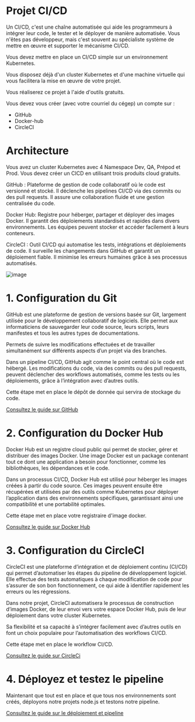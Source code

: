 # Projet CI/CD

Un CI/CD, c'est une chaîne automatisée qui aide les programmeurs à intégrer leur code, le tester et le déployer de manière automatisée. Vous n'êtes pas développeur, mais c'est souvent au spécialiste système de mettre en œuvre et supporter le mécanisme CI/CD.

Vous devez mettre en place un CI/CD simple sur un environnement Kubernetes.

Vous disposez déjà d'un cluster Kubernetes et d'une machine virtuelle qui vous facilitera la mise en œuvre de votre projet.

Vous réaliserez ce projet à l'aide d'outils gratuits.

Vous devez vous créer (avec votre courriel du cégep) un compte sur :
-  GitHub
-  Docker-hub
-  CircleCI


# Architecture

Vous avez un cluster Kubernetes avec 4 Namespace Dev, QA, Prépod et Prod. Vous devez créer un CICD en utilisant trois produits cloud gratuits.


GitHub : Plateforme de gestion de code collaboratif où le code est versionné et stocké. Il déclenche les pipelines CI/CD via des commits ou des pull requests. Il assure une collaboration fluide et une gestion centralisée du code.


Docker Hub: Registre pour héberger, partager et déployer des images Docker. Il garantit des déploiements standardisés et rapides dans divers environnements. Les équipes peuvent stocker et accéder facilement à leurs conteneurs.


CircleCI : Outil CI/CD qui automatise les tests, intégrations et déploiements de code. Il surveille les changements dans GitHub et garantit un déploiement fiable. Il minimise les erreurs humaines grâce à ses processus automatisés.


![image](https://github.com/user-attachments/assets/a4aacdee-01a8-421b-bbd8-a5c63835d7f5)



# 1. Configuration du Git


GitHub est une plateforme de gestion de versions basée sur Git, largement utilisée pour le développement collaboratif de logiciels. Elle permet aux informaticiens de sauvegarder leur code source, leurs scripts, leurs manifestes et tous les autres types de documentations. 

Permets de suivre les modifications effectuées et de travailler simultanément sur différents aspects d’un projet via des branches. 

Dans un pipeline CI/CD, GitHub agit comme le point central où le code est hébergé. Les modifications du code, via des commits ou des pull requests, peuvent déclencher des workflows automatisés, comme les tests ou les déploiements, grâce à l’intégration avec d’autres outils.

Cette étape met en place le dépôt de donnée qui servira de stockage du code.


[Consultez le guide sur GitHub](1.git.md)



# 2. Configuration du Docker Hub


Docker Hub est un registre cloud public qui permet de stocker, gérer et distribuer des images Docker. Une image Docker est un package contenant tout ce dont une application a besoin pour fonctionner, comme les bibliothèques, les dépendances et le code. 

Dans un processus CI/CD, Docker Hub est utilisé pour héberger les images créées à partir du code source. Ces images peuvent ensuite être récupérées et utilisées par des outils comme Kubernetes pour déployer l’application dans des environnements spécifiques, garantissant ainsi une compatibilité et une portabilité optimales.

Cette étape met en place votre registraire d'image docker.


[Consultez le guide sur Docker Hub](2.docker.md)



# 3. Configuration du CircleCI


CircleCI est une plateforme d’intégration et de déploiement continu (CI/CD) qui permet d’automatiser les étapes du pipeline de développement logiciel. Elle effectue des tests automatiques à chaque modification de code pour s’assurer de son bon fonctionnement, ce qui aide à identifier rapidement les erreurs ou les régressions. 

Dans notre projet, CircleCI automatisera le processus de construction d’images Docker, de leur envoi vers votre espace Docker Hub, puis de leur déploiement dans votre cluster Kubernetes. 

Sa flexibilité et sa capacité à s’intégrer facilement avec d’autres outils en font un choix populaire pour l’automatisation des workflows CI/CD.

Cette étape met en place le workflow CI/CD.


[Consultez le guide sur CircleCi](3.CircleCI.md)


# 4. Déployez et testez le pipeline

Maintenant que tout est en place et que tous nos environnements sont créés, déployons notre projets node.js et testons notre pipeline.

[Consultez le guide sur le déploiement et pipeline](4.deployer.md)




